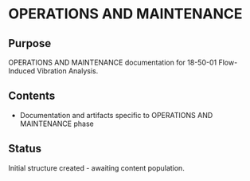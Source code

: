 # OPERATIONS AND MAINTENANCE

## Purpose
OPERATIONS AND MAINTENANCE documentation for 18-50-01 Flow-Induced Vibration Analysis.

## Contents
- Documentation and artifacts specific to OPERATIONS AND MAINTENANCE phase

## Status
Initial structure created - awaiting content population.
